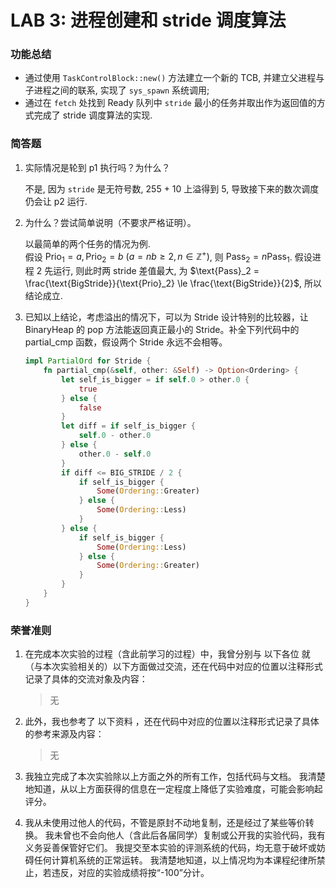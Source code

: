 # LAB 3: 进程创建和 stride 调度算法

### 功能总结
- 通过使用 `TaskControlBlock::new()` 方法建立一个新的 TCB, 并建立父进程与子进程之间的联系, 实现了 `sys_spawn` 系统调用;  
- 通过在 `fetch` 处找到 Ready 队列中 `stride` 最小的任务并取出作为返回值的方式完成了 stride 调度算法的实现.  

### 简答题

1. 实际情况是轮到 p1 执行吗？为什么？  

    不是, 因为 `stride` 是无符号数, 255 + 10 上溢得到 5, 导致接下来的数次调度仍会让 p2 运行.  

2. 为什么？尝试简单说明（不要求严格证明）。  

    以最简单的两个任务的情况为例.  
    假设 $\text{Prio}_1=a, \text{Prio}_2=b ~(a = nb ≥ 2, n \in \mathbb{Z^+})$, 则 $\text{Pass}_2= n\text{Pass}_1$. 假设进程 2 先运行, 则此时两 stride 差值最大, 为 $\text{Pass}_2 = \frac{\text{BigStride}}{\text{Prio}_2} \le \frac{\text{BigStride}}{2}$, 所以结论成立.  

3. 已知以上结论，考虑溢出的情况下，可以为 Stride 设计特别的比较器，让 BinaryHeap<Stride> 的 pop 方法能返回真正最小的 Stride。补全下列代码中的 partial_cmp 函数，假设两个 Stride 永远不会相等。  
    ```rust
    impl PartialOrd for Stride {
        fn partial_cmp(&self, other: &Self) -> Option<Ordering> {
            let self_is_bigger = if self.0 > other.0 {
                true
            } else {
                false
            }
            let diff = if self_is_bigger {
                self.0 - other.0
            } else {
                other.0 - self.0
            }
            if diff <= BIG_STRIDE / 2 {
                if self_is_bigger {
                    Some(Ordering::Greater)
                } else {
                    Some(Ordering::Less)
                }
            } else {
                if self_is_bigger {
                    Some(Ordering::Less)
                } else {
                    Some(Ordering::Greater)
                }
            }
        }
    }
    ```

### 荣誉准则
1. 在完成本次实验的过程（含此前学习的过程）中，我曾分别与 以下各位 就（与本次实验相关的）以下方面做过交流，还在代码中对应的位置以注释形式记录了具体的交流对象及内容：
    > 无

2. 此外，我也参考了 以下资料 ，还在代码中对应的位置以注释形式记录了具体的参考来源及内容：
    > 无

3. 我独立完成了本次实验除以上方面之外的所有工作，包括代码与文档。 我清楚地知道，从以上方面获得的信息在一定程度上降低了实验难度，可能会影响起评分。

4. 我从未使用过他人的代码，不管是原封不动地复制，还是经过了某些等价转换。 我未曾也不会向他人（含此后各届同学）复制或公开我的实验代码，我有义务妥善保管好它们。 我提交至本实验的评测系统的代码，均无意于破坏或妨碍任何计算机系统的正常运转。 我清楚地知道，以上情况均为本课程纪律所禁止，若违反，对应的实验成绩将按“-100”分计。